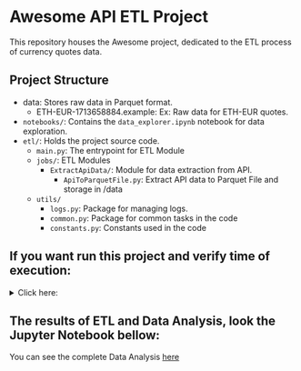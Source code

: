 # Awesome API ETL Project
This repository houses the Awesome project, dedicated to the ETL process of currency quotes data.

## Project Structure

- data: Stores raw data in Parquet format.
  - ETH-EUR-1713658884.example: Ex: Raw data for ETH-EUR quotes.
- `notebooks/`: Contains the `data_explorer.ipynb` notebook for data exploration.
- `etl/`: Holds the project source code.
  - `main.py`: The  entrypoint for ETL Module
  - `jobs/`: ETL Modules   
    - `ExtractApiData/`: Module for data extraction from API.
      - `ApiToParquetFile.py`: Extract API data to Parquet File and storage in /data
  - `utils/`
    - `logs.py`: Package for managing logs.
    - `common.py`: Package for common tasks in the code
    - `constants.py`: Constants used in the code

## If you want run this project and verify time of execution:

<details>
  <summary>Click here:</summary>
  
  ## Step by Step
  1. Clone the repository:
    `$ git clone https://github.com/IvanildoBarauna/ETL-awesome-api.git`

  2. Install project dependencies using `poetry`:
    `$ poetry install`
    
  3. Run de main.py script
    `$ poetry run python etl/main.py`
    
  4. This command will execute the main script of the project, initiating the ETL process for currency quotes data.
    Note: Ensure that you have Python 3.9 installed on your system.

  5. Alternatively, you can run the project using Docker or Docker Compose. To build and run the Docker image, use the following command:
     Note: Note: Ensure that you have Docker installed on your system.
     
    `$ docker build -t etl-awesome-api . && docker run etl-awesome-api`
    
    To run the project with Docker Compose, use the following command:

    `$ docker-compose up`

</details>

## The results of ETL and Data Analysis, look the Jupyter Notebook bellow:

You can see the complete Data Analysis [here](notebooks/data_explorer.ipynb)
